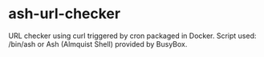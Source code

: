 # ash-url-checker
URL checker using curl triggered by cron packaged in Docker. Script used: /bin/ash or Ash (Almquist Shell) provided by BusyBox.
